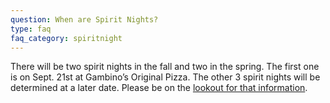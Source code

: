 ```yaml
---
question: When are Spirit Nights?
type: faq
faq_category: spiritnight
---
```

There will be two spirit nights in the fall and two in the spring.  The first one is on Sept. 21st at Gambino’s Original Pizza. The other 3 spirit nights will be determined at a later date. Please be on the [lookout for that information](/calendar).